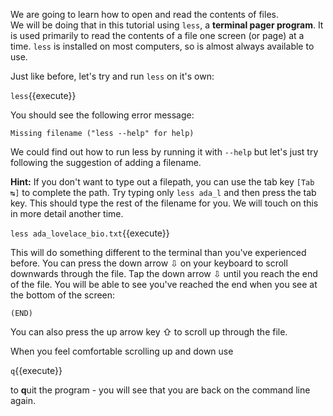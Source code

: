 We are going to learn how to open and read the contents of files.  
We will be doing that in this tutorial using `less`, a **terminal pager 
program**.  It is used primarily to read the contents of a file one screen 
(or page) at a time.  `less` is installed on most computers, so is almost
always available to use.

Just like before, let's try and run `less` on it's own:

`less`{{execute}}

You should see the following error message:

`Missing filename ("less --help" for help)`

We could find out how to run less by running it with `--help` but let's just 
try following the suggestion of adding a filename.

**Hint:** If you don't want to type out a filepath, you can use the tab key
`[Tab ↹]` to complete the path.  Try typing only `less ada_l` and then press
the tab key. This should type the rest of the filename for you.  We will touch
on this in more detail another time.

`less ada_lovelace_bio.txt`{{execute}}

This will do something different to the terminal than you've experienced 
before.  You can press the down arrow ⇩ on your keyboard to scroll downwards
through the file.  Tap the down arrow ⇩ until you reach the end of the file.
You will be able to see you've reached the end when you see at the bottom of
the screen:
 
 `(END)`
 
You can also press the up arrow key ⇧ to scroll up through the file.

When you feel comfortable scrolling up and down use 


`q`{{execute}}

to **q**uit the program - you will see that you are back on the command line 
again.
